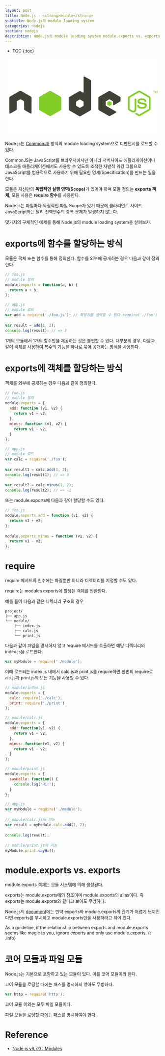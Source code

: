 ```yaml
---
layout: post
title: Node.js - <strong>module</strong>
subtitle: Node.js의 module loading system
categories: nodejs
section: nodejs
description: Node.js의 module loading system module.exports vs. exports
---
```


* TOC
{:toc}

![node-logo](/img/node-logo.png)

Node.js는 [CommonJS](http://www.commonjs.org/) 방식의 module loading system으로 디펜던시를 로드할 수 있다.

CommonJS는 JavaScript를 브라우저에서만 아니라 서버사이드 애플리케이션이나 데스크톱 애플리케이션에서도 사용할 수 있도록 조직한 자발적 워킹 그룹으로 JavaScript를 범용적으로 사용하기 위해 필요한 명세(Specification)를 만드는 일을 한다.

모듈은 자신만의 <strong>독립적인 실행 영역(Scope)</strong>가 있어야 하며 모듈 정의는 <strong>exports 객체</strong>, 모듈 사용은 <strong>require 함수</strong>를 사용한다.

Node.js는 파일마다 독립적인 파일 Scope가 있기 때문에 클라리언트 사이드 JavaScript와는 달리 전역변수의 중복 문제가 발생하지 않는다.

몇가지의 구체적인 예제를 통해 Node.js의 module loading system을 살펴보자.

# exports에 함수를 할당하는 방식

모듈은 객체 또는 함수를 통해 정의한다. 함수를 외부에 공개하는 경우 다음과 같이 정의한다.

```javascript
// foo.js
// module 정의
module.exports = function(a, b) {
  return a + b;
};
```

```javascript
// app.js
// module 로드
var add = require('./foo.js'); // 확장자를 생략할 수 있다 require('./foo')

var result = add(1, 2);
console.log(result); // => 3
```

1개의 모듈에서 1개의 함수만을 제공하는 것은 불편할 수 있다. 대부분의 경우, 다음과 같이 객체를 사용하여 복수의 기능을 하나로 묶어 공개하는 방식을 사용한다.

# exports에 객체를 할당하는 방식

객체를 외부에 공개하는 경우 다음과 같이 정의한다.

```javascript
// foo.js
// module 정의
module.exports = {
  add: function (v1, v2) {
    return v1 + v2;
  },
  minus: function (v1, v2) {
    return v1 - v2;
  }
};
```

```javascript
// app.js
// module 로드
var calc = require('./foo');

var result1 = calc.add(1, 2);
console.log(result1); // => 3

var result2 = calc.minus(1, 2);
console.log(result2); // => -1
```

또는 module.exports에 다음과 같이 할당할 수도 있다.

```javascript
// foo.js
module.exports.add = function (v1, v2) {
  return v1 + v2;  
};

module.exports.minus = function (v1, v2) {
  return v1 - v2;  
};
```

# require

require 메서드의 인수에는 파일뿐만 아니라 디렉터리를 지정할 수도 있다.

require는 modules.exports에 할당된 객체를 반환한다.

예를 들어 다음과 같은 디렉터리 구조의 경우

```
project/
├── app.js
└── module/
    ├── index.js
    ├── calc.js
    └── print.js
```

다음과 같이 파일을 명시하지 않고 require 메서드를 호출하면 해당 디렉터리의 index.js을 로드한다.

```javascript
var myModule = require('./module');
```

이때 로드되는 index.js 내에서 calc.js과 print.js를 require하면 한번의 require로 alc.js과 print.js의 모든 기능을 사용할 수 있다.

```javascript
// module/index.js
module.exports = {
  calc: require('./calc'),
  print: require('./print')
};
```

```javascript
// module/calc.js
module.exports = {
  add: function(v1, v2) {
    return v1 + v2;
  },
  minus: function(v1, v2) {
    return v1 - v2;
  }
};
```

```javascript
// module/print.js
module.exports = {
  sayHello: function() {
    console.log('Hi!');
  }
};
```

```javascript
// app.js
var myModule = require('./module');

// module/calc.js의 기능
var result = myModule.calc.add(1, 2);

console.log(result);

// module/print.js의 기능
myModule.print.sayHi();
```

# module.exports vs. exports

module.exports 객체는 모듈 시스템에 의해 생성된다.

exports는 module.exports에의 참조이며 module.exports의 alias이다. 즉 exports는 module.exports와 같다고 보아도 무방하다.

Node.js의 [document](https://nodejs.org/dist/latest-v6.x/docs/api/modules#modules_exports_alias)에는 만약 exports와 module.exports의 관계가 어렵게 느껴진다면 exports를 무시하고 module.exports만을 사용하라고 되어 있다.

As a guideline, if the relationship between exports and module.exports seems like magic to you, ignore exports and only use module.exports.
{: .info}

# 코어 모듈과 파일 모듈

Node.js는 기본으로 포함하고 있는 모듈이 있다. 이를 코어 모듈이라 한다.

코어 모듈을 로딩할 때에는 패스를 명시하지 않아도 무방하다.

```javascript
var http = require('http');
```

코어 모듈 이외는 모두 파일 모듈이다.

파일 모듈을 로딩할 때에는 패스를 명시하여야 한다.

# Reference

* [Node.js v6.7.0 : Modules](https://nodejs.org/dist/latest-v6.x/docs/api/modules.html)
